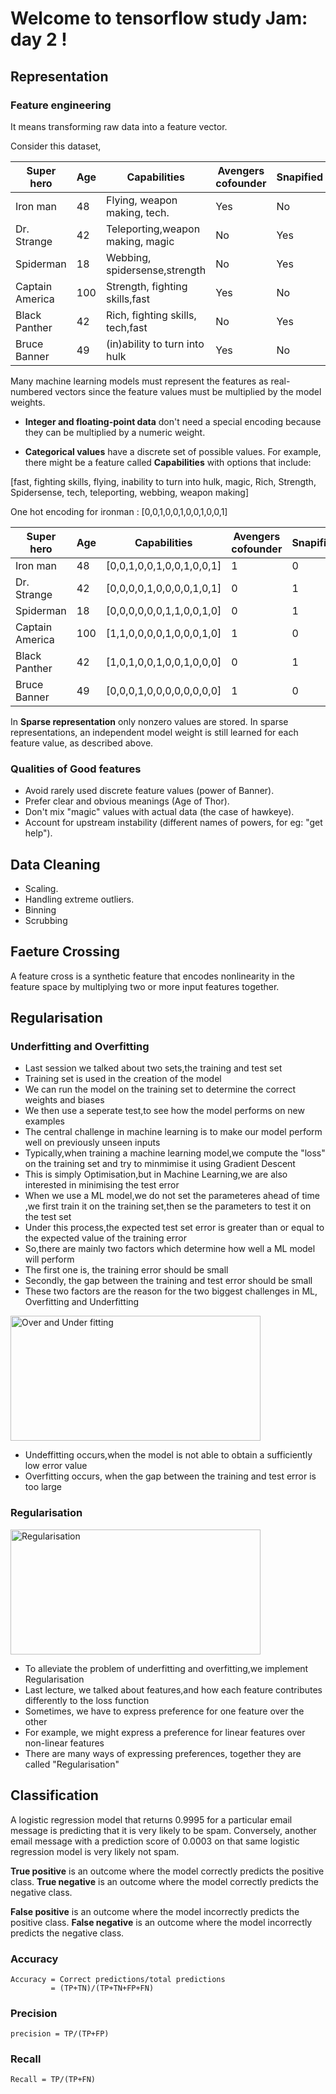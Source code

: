 # Welcome to tensorflow study Jam: day 2 !


## Representation

### Feature engineering
It means transforming raw data into a feature vector. 

Consider this dataset,

| Super hero     | Age   | Capabilities                     | Avengers cofounder|Snapified|
|----------------|-------|----------------------------------|-------------------|---------|        
| Iron man       | 48    | Flying, weapon making, tech.     |     Yes           |    No   |
| Dr. Strange    | 42    | Teleporting,weapon making, magic |     No            |    Yes  |
| Spiderman      | 18    | Webbing, spidersense,strength    |     No            |    Yes  |
| Captain America| 100   | Strength, fighting skills,fast   |     Yes           |    No   |  
| Black Panther  | 42    | Rich, fighting skills, tech,fast |     No            |    Yes  |
| Bruce Banner   | 49    | (in)ability to turn into hulk    |     Yes           |    No   |

Many machine learning models must represent the features as real-numbered vectors since the feature values must be multiplied by the model weights.


- **Integer and floating-point data** don't need a special encoding because they can be multiplied by a numeric weight.

- **Categorical values** have a discrete set of possible values. For example, there might be a feature called **Capabilities** with options that include:

[fast, fighting skills, flying, inability to turn into hulk, magic, Rich, Strength, Spidersense, tech, teleporting, webbing, weapon making]

One hot encoding for ironman : [0,0,1,0,0,1,0,0,1,0,0,1]


| Super hero     | Age   | Capabilities                     | Avengers cofounder|Snapified|
|----------------|-------|----------------------------------|-------------------|---------|        
| Iron man       | 48    | [0,0,1,0,0,1,0,0,1,0,0,1]        |     1             |   0     |
| Dr. Strange    | 42    | [0,0,0,0,1,0,0,0,0,1,0,1]        |     0             |   1     |
| Spiderman      | 18    | [0,0,0,0,0,0,1,1,0,0,1,0]        |     0             |   1     |
| Captain America| 100   | [1,1,0,0,0,0,1,0,0,0,1,0]        |     1             |   0     |
| Black Panther  | 42    | [1,0,1,0,0,1,0,0,1,0,0,0]        |     0             |   1     |
| Bruce Banner   | 49    | [0,0,0,1,0,0,0,0,0,0,0,0]        |     1             |   0     |

In **Sparse representation** only nonzero values are stored. In sparse representations, an independent model weight is still learned for each feature value, as described above.


### Qualities of Good features

- Avoid rarely used discrete feature values (power of Banner).
- Prefer clear and obvious meanings (Age of Thor).
- Don't mix "magic" values with actual data (the case of hawkeye).
- Account for upstream instability (different names of powers, for eg: "get help").

## Data Cleaning
- Scaling.
- Handling extreme outliers.
- Binning
- Scrubbing

## Faeture Crossing

A feature cross is a synthetic feature that encodes nonlinearity in the feature space by multiplying two or more input features together.

## Regularisation

### Underfitting and Overfitting 
* Last session we talked about two sets,the training and test set
* Training set is used in the creation of the model
* We can run the model on the training set to determine the correct weights and biases 
* We then use a seperate test,to see how the model performs on new examples 
* The central challenge in machine learning is to make our model perform well on previously unseen inputs
* Typically,when training a machine learning model,we compute the "loss" on the training set and try to minmimise it using Gradient Descent
* This is simply Optimisation,but in Machine Learning,we are also interested in minimising the test error 
* When we use a ML model,we do not set the parameteres ahead of time ,we first train it on the training set,then se the parameters to test it on the test set
* Under this process,the expected test set error is greater than or equal to the expected value of the training error
* So,there are mainly two factors which determine how well a ML model will perform 
* The first one is, the training error should be small
* Secondly, the gap between the training and test error should be small
* These two factors are the reason for the two biggest challenges in ML, Overfitting and Underfitting  

<p>
  <img src="https://github.com/akshaydevml/Intro-to-Machine-Learning-Workshop/blob/master/uofitting_1.jpg" height="200" width="400" alt="Over and Under fitting"/>
</p>

* Undeffitting occurs,when the model is not able to obtain a sufficiently low error value
* Overfitting occurs, when the gap between the training and test error is too large


### Regularisation 

<p>
  <img src="https://github.com/akshaydevml/Intro-to-Machine-Learning-Workshop/blob/master/regularisation_1.jpg" height="200" width="400" alt="Regularisation"/>
</p>

* To alleviate the problem of underfitting and overfitting,we implement Regularisation
* Last lecture, we talked about features,and how each feature contributes differently to the loss function 
* Sometimes, we have to express preference for one feature over the other 
* For example, we might express a preference for linear features over non-linear features 
* There are many ways of expressing preferences, together they are called "Regularisation"


## Classification

A logistic regression model that returns 0.9995 for a particular email message is predicting that it is very likely to be spam. Conversely, another email message with a prediction score of 0.0003 on that same logistic regression model is very likely not spam.

**True positive** is an outcome where the model correctly predicts the positive class.
**True negative** is an outcome where the model correctly predicts the negative class.

**False positive** is an outcome where the model incorrectly predicts the positive class. 
**False negative** is an outcome where the model incorrectly predicts the negative class.

### Accuracy
```
Accuracy = Correct predictions/total predictions
         = (TP+TN)/(TP+TN+FP+FN)
```
### Precision
```
precision = TP/(TP+FP)

```

### Recall

```
Recall = TP/(TP+FN)
```

